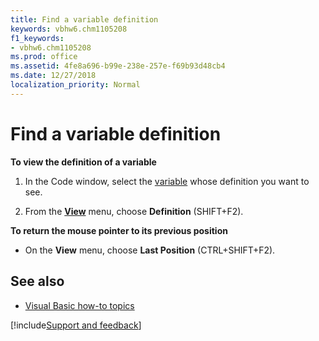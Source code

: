 ```yaml
---
title: Find a variable definition
keywords: vbhw6.chm1105208
f1_keywords:
- vbhw6.chm1105208
ms.prod: office
ms.assetid: 4fe8a696-b99e-238e-257e-f69b93d48cb4
ms.date: 12/27/2018
localization_priority: Normal
---
```



# Find a variable definition

**To view the definition of a variable**

1. In the  Code window, select the [variable](../Glossary/vbe-glossary.md#variable) whose definition you want to see.
    
2. From the **[View](../reference/user-interface-help/view-menu.md)** menu, choose **Definition** (SHIFT+F2).
    

**To return the mouse pointer to its previous position**

- On the **View** menu, choose **Last Position** (CTRL+SHIFT+F2).
    

## See also

- [Visual Basic how-to topics](../reference/user-interface-help/visual-basic-how-to-topics.md)

[!include[Support and feedback](~/includes/feedback-boilerplate.md)]